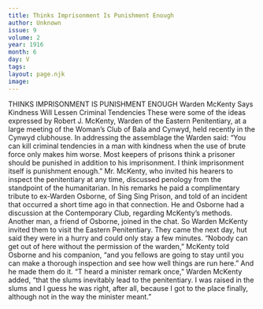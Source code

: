 ```yaml
---
title: Thinks Imprisonment Is Punishment Enough
author: Unknown
issue: 9
volume: 2
year: 1916
month: 6
day: V
tags:
layout: page.njk
image:
---
```

THINKS IMPRISONMENT IS PUNISHMENT ENOUGH    Warden McKenty Says Kindness Will Lessen Criminal Tendencies       These were some of the ideas expressed by Robert J. McKenty, Warden of the Eastern Penitentiary, at a large meeting of the Woman’s Club of Bala and Cynwyd, held recently in the Cynwyd clubhouse.       In addressing the assemblage the Warden said:       “You can kill criminal tendencies in a man with kindness when the use of brute force only makes him worse. Most keepers of prisons think a prisoner should be punished in addition to his imprisonment. I think imprisonment itself is punishment enough.”       Mr. McKenty, who invited his hearers to inspect the penitentiary at any time, discussed penology from the standpoint of the humanitarian. In his remarks he paid a complimentary tribute to ex-Warden Osborne, of Sing Sing Prison, and told of an incident that occurred a short time ago in that connection. He and Osborne had a discussion at the Contemporary Club, regarding McKenty’s methods. Another man, a friend of Osborne, joined in the chat. So Warden McKenty invited them to visit the Eastern Penitentiary. They came the next day, hut said they were in a hurry and could only stay a few minutes.       “Nobody can get out of here without the permission of the warden,” McKenty told Osborne and his companion, “and you fellows are going to stay until you can make a thorough inspection and see how well things are run here.” And he made them do it.       “T heard a minister remark once,” Warden McKenty added, “that the slums inevitably lead to the penitentiary. I was raised in the slums and I guess he was right, after all, because I got to the place finally, although not in the way the minister meant.”   


